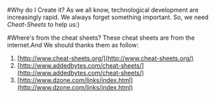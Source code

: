 #Why do I Create it?
As we all know, technological development are increasingly rapid. We always forget something important. So, 
we need *Cheat-Sheets* to help us:)

#Where's from the cheat sheets?
These cheat sheets are from the internet.And We should thanks them as follow:        
1. [http://www.cheat-sheets.org/](http://www.cheat-sheets.org/)
2. [http://www.addedbytes.com/cheat-sheets/](http://www.addedbytes.com/cheat-sheets/)
3. [http://www.dzone.com/links/index.html](http://www.dzone.com/links/index.html)

